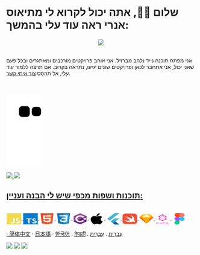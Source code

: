 # שלום 👋🏻, אתה יכול לקרוא לי מתיאוס אנרי ראה עוד עלי בהמשך:
<div align="center">
  <img src="https://source.unsplash.com/850x180/?softwaredeveloper" align="center" />
</div>
<div>
  <br />
  <p>
    אני מפתח תוכנה נייד נלהב מברזיל.
    אני אוהב פרויקטים מורכבים ומאתגרים ובכל פעם שאני יכול,
    אני אתחבר לכאן ופרויקטים שונים יגיעו, נתראה בקרוב. אם תרצה ללמוד עוד עלי, אל תהסס
    <a href="https://Math.ADS@outlook.com" target="_blank">צור איתי קשר</a>.
  </p>
  <br />
</div>

![Snake animation](https://github.com/rafaballerini/rafaballerini/blob/output/github-contribution-grid-snake.svg)
<div>
  <a href="https://github.com/Matheus-H-Mx"> 
  <img height="180em" src="https://github-readme-stats.vercel.app/api?username=Matheus-H-Mx&show_icons=true&theme=white&include_all_commits=true&count_private=true"/>
  <img height="160em" src="https://media.giphy.com/media/VbDqmJbxaeYCoM92Ow/giphy.gif"/>
</div>
  
 ## תוכנות ושפות מכפי שיש לי הבנה ועניין:
  
<div style="display: inline_block"><br>
  <img align="center" alt="MX-Js" height="30" width="40" src="https://raw.githubusercontent.com/devicons/devicon/master/icons/javascript/javascript-plain.svg">
  <img align="center" alt="MX-Ts" height="30" width="40" src="https://raw.githubusercontent.com/devicons/devicon/master/icons/typescript/typescript-plain.svg">
  <img align="center" alt="MX-HTML" height="30" width="40" src="https://raw.githubusercontent.com/devicons/devicon/master/icons/html5/html5-original.svg">
  <img align="center" alt="MX-CSS" height="30" width="40" src="https://raw.githubusercontent.com/devicons/devicon/master/icons/css3/css3-original.svg">
  <img align="center" alt="MX-Csharp" height="30" width="40" src="https://raw.githubusercontent.com/devicons/devicon/master/icons/csharp/csharp-original.svg">
  <img align="center" alt="MX-Apple" height="30" width="40" src="https://raw.githubusercontent.com/devicons/devicon/master/icons/apple/apple-original.svg">
  <img align="center" alt="MX-Flutter" height="30" width="40" src="https://github.com/devicons/devicon/blob/master/icons/flutter/flutter-original.svg">
  <img align="center" alt="MX-Swift" height="30" width="40" src="https://raw.githubusercontent.com/devicons/devicon/master/icons/swift/swift-original.svg">
  <img align="center" alt="MX-Sketch" height="30" width="40" src="https://raw.githubusercontent.com/devicons/devicon/master/icons/sketch/sketch-original.svg">
  <img align="center" alt="MX-GraphQL" height="30" width="40" src="https://raw.githubusercontent.com/devicons/devicon/master/icons/graphql/graphql-plain-wordmark.svg">
  <img align="center" alt="Figma" height="30" width="40" src="https://raw.githubusercontent.com/devicons/devicon/master/icons/figma/figma-original.svg">                                                                                                                                       
   </div>
 
  <p>
  </p> 
 <p align="left">
    ·
    <a href="/docs/readme-CN.md">简体中文</a>
    ·
    <a href="/docs/readme-JP.md">日本語</a>
    ·
    <a href="/docs/readme-KOR.md">한국어</a>
    .
   <a href="/docs/readme-NP.md">नेपाली</a>
    .
   <a href="/docs/readme-IL.md">עִברִית</a>
    .
   <a href="/docs/readme_RU.md">עִברִית</a>
  </p>
 
  
<div> 
  <a href="https://encurtador.com.br/fhoqS" target="_blank"><img src="https://img.shields.io/badge/WhatsApp-25D366?style=for-the-badge&logo=whatsapp&logoColor=white" target="_blank"></a> 
  <a href="https://math.h.mx@gmail.com"><img src="https://img.shields.io/badge/-Gmail-%23333?style=for-the-badge&logo=gmail&logoColor=white" target="_blank"></a>
  <a href="https://www.linkedin.com/in/matheus-h-santos-4548461a2/" target="_blank"><img src="https://img.shields.io/badge/-LinkedIn-%230077B5?style=for-the-badge&logo=linkedin&logoColor=white" target="_blank"></a>
</div>

